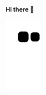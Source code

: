 ### Hi there 👋
![Snake animation](https://github.com/remix-pc/remix-pc/blob/output/github-contribution-grid-snake.svg)

